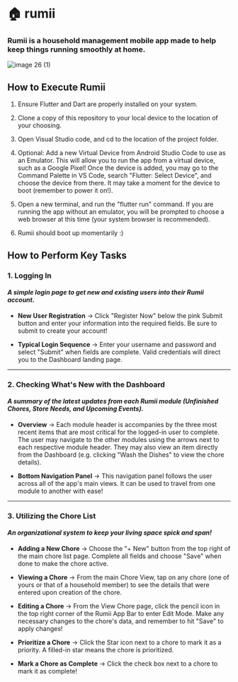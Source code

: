 # 🏠 rumii

### Rumii is a household management mobile app made to help keep things running smoothly at home.

![image 26 (1)](https://github.com/Jdd2020/rumii/assets/92334262/d3bccbef-51e2-4f67-b576-689d9ffe71d7)

## How to Execute Rumii

1. Ensure Flutter and Dart are properly installed on your system.

2. Clone a copy of this repository to your local device to the location of your choosing.

3. Open Visual Studio code, and cd to the location of the project folder.

4. Optional: Add a new Virtual Device from Android Studio Code to use as an Emulator. This will allow you to run the app from a virtual device, such as a Google Pixel! Once the device is added, you may go to the Command Palette in VS Code, search "Flutter: Select Device", and choose the device from there. It may take a moment for the device to boot (remember to power it on!).

6. Open a new terminal, and run the "flutter run" command. If you are running the app without an emulator, you will be prompted to choose a web browser at this time (your system browser is recommended).

7. Rumii should boot up momentarily :)

## How to Perform Key Tasks

### 1. Logging In
#### _A simple login page to get new and existing users into their Rumii account._
+ **New User Registration** → Click "Register Now" below the pink Submit button and enter your information into the required fields. Be sure to submit to create your account!

+ **Typical Login Sequence** → Enter your username and password and select "Submit" when fields are complete. Valid credentials will direct you to the Dashboard landing page.

----

### 2. Checking What's New with the Dashboard
#### _A summary of the latest updates from each Rumii module (Unfinished Chores, Store Needs, and Upcoming Events)._
+ **Overview** → Each module header is accompanies by the three most recent items that are most critical for the logged-in user to complete. The user may navigate to the other modules using the arrows next to each respective module header. They may also view an item directly from the Dashboard (e.g. clicking "Wash the Dishes" to view the chore details).

+ **Bottom Navigation Panel** → This navigation panel follows the user across all of the app's main views. It can be used to travel from one module to another with ease!

----

### 3. Utilizing the Chore List 
#### _An organizational system to keep your living space spick and span!_
+ **Adding a New Chore** → Choose the "+ New" button from the top right of the main chore list page. Complete all fields and choose "Save" when done to make the chore active.

+ **Viewing a Chore** → From the main Chore View, tap on any chore (one of yours or that of a household member) to see the details that were entered upon creation of the chore.

+ **Editing a Chore** → From the View Chore page, click the pencil icon in the top right corner of the Rumii App Bar to enter Edit Mode. Make any necessary changes to the chore's data, and remember to hit "Save" to apply changes!

+ **Prioritize a Chore** → Click the Star icon next to a chore to mark it as a priority. A filled-in star means the chore is prioritized.

+ **Mark a Chore as Complete** → Click the check box next to a chore to mark it as complete!
